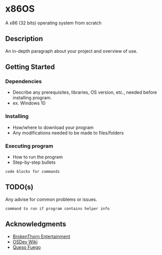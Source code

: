 # x86OS

A x86 (32 bits) operating system from scratch

## Description

An in-depth paragraph about your project and overview of use.

## Getting Started

### Dependencies

* Describe any prerequisites, libraries, OS version, etc., needed before installing program.
* ex. Windows 10

### Installing

* How/where to download your program
* Any modifications needed to be made to files/folders

### Executing program

* How to run the program
* Step-by-step bullets
```
code blocks for commands
```

## TODO(s)

Any advise for common problems or issues.
```
command to run if program contains helper info
```

## Acknowledgments

* [BrokenThorn Entertainment](http://www.brokenthorn.com/Resources/OSDevIndex.html)
* [OSDev Wiki](https://wiki.osdev.org/Expanded_Main_Page)
* [Queso Fuego](https://www.youtube.com/@QuesoFuego)
